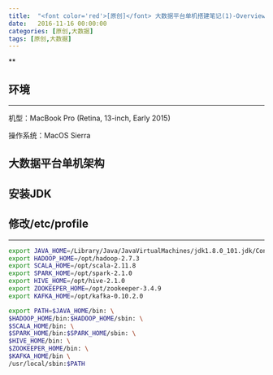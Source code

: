 ```yaml
---
title:  "<font color='red'>[原创]</font> 大数据平台单机搭建笔记(1)-Overview"
date:   2016-11-16 00:00:00
categories: [原创,大数据]
tags: [原创,大数据]
---
```


**

## 环境
---

机型：MacBook Pro (Retina, 13-inch, Early 2015)

操作系统：MacOS Sierra

## 大数据平台单机架构

## 安装JDK

## 修改/etc/profile
---

```bash
export JAVA_HOME=/Library/Java/JavaVirtualMachines/jdk1.8.0_101.jdk/Contents/Home
export HADOOP_HOME=/opt/hadoop-2.7.3
export SCALA_HOME=/opt/scala-2.11.8
export SPARK_HOME=/opt/spark-2.1.0
export HIVE_HOME=/opt/hive-2.1.0
export ZOOKEEPER_HOME=/opt/zookeeper-3.4.9
export KAFKA_HOME=/opt/kafka-0.10.2.0

export PATH=$JAVA_HOME/bin: \
$HADOOP_HOME/bin:$HADOOP_HOME/sbin: \
$SCALA_HOME/bin: \
$SPARK_HOME/bin:$SPARK_HOME/sbin: \
$HIVE_HOME/bin: \
$ZOOKEEPER_HOME/bin: \
$KAFKA_HOME/bin \
/usr/local/sbin:$PATH
```
